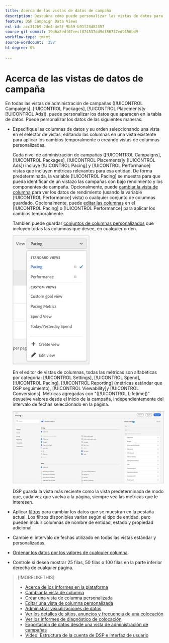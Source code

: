 ```yaml
---
title: Acerca de las vistas de datos de campaña
description: Descubra cómo puede personalizar las vistas de datos para campañas, paquetes, ubicaciones y publicidades.
feature: DSP Campaign Data Views
exl-id: acc312b9-2de4-4e2f-9b59-b91f23d82357
source-git-commit: 19d6a2edf07eecf874537dd9d356737ed9156bd9
workflow-type: tm+mt
source-wordcount: '358'
ht-degree: 0%

---
```


# Acerca de las vistas de datos de campaña

En todas las vistas de administración de campañas ([!UICONTROL Campaigns], [!UICONTROL Packages], [!UICONTROL Placements]y [!UICONTROL Ads]), puede personalizar los datos que aparecen en la tabla de datos. Puede personalizar los datos de las siguientes maneras:

* Especifique las columnas de datos y su orden seleccionando una vista en el selector de vistas, editando las columnas en una vista existente para aplicar los cambios temporalmente o creando vistas de columnas personalizadas.

   Cada nivel de administración de campañas ([!UICONTROL Campaigns], [!UICONTROL Packages], [!UICONTROL Placements]y [!UICONTROL Ads]) incluye [!UICONTROL Pacing] y [!UICONTROL Performance] vistas que incluyen métricas relevantes para esa entidad. De forma predeterminada, la variable [!UICONTROL Pacing] se muestra para que pueda identificar de un vistazo las campañas con bajo rendimiento y los componentes de campaña. Opcionalmente, puede [cambiar la vista de columna](column-view-change.md) para ver los datos de rendimiento (usando la variable [!UICONTROL Performance] vista) o cualquier conjunto de columnas guardado. Opcionalmente, puede [editar las columnas](column-view-edit.md) en el [!UICONTROL Pacing] o [!UICONTROL Performance] para aplicar los cambios temporalmente.

   También puede guardar [conjuntos de columnas personalizados](column-view-create.md) que incluyen todas las columnas que desee, en cualquier orden.

   ![selector de vista de columna](/help/dsp/assets/column-view-selector.png)

   En el editor de vistas de columnas, todas las métricas son alfabéticas por categoría: [!UICONTROL Settings], [!UICONTROL Spend], [!UICONTROL Pacing], [!UICONTROL Reporting] (métricas estándar que DSP seguimiento), [!UICONTROL Viewability]y [!UICONTROL Conversions]. Métricas agregadas con &quot;([!UICONTROL Lifetime])&quot; devuelve valores desde el inicio de la campaña, independientemente del intervalo de fechas seleccionado en la página.

   ![editor de vista de columna](/help/dsp/assets/column-view-editor.png)

   DSP guarda la vista más reciente como la vista predeterminada de modo que, cada vez que vuelva a la página, siempre vea las métricas que le interesen.

* Aplicar [filtros](campaign-data-filter.md) para cambiar los datos que se muestran en la pestaña actual. Los filtros disponibles varían según el tipo de entidad, pero pueden incluir columnas de nombre de entidad, estado y propiedad adicional.

* Cambie el intervalo de fechas utilizado en todas las vistas estándar y personalizadas.

* [Ordenar los datos por los valores de cualquier columna](campaign-data-sort.md).

* Controle si desea mostrar 25 filas, 50 filas o 100 filas en la parte inferior derecha de cualquier página.

>[!MORELIKETHIS]
>
>* [Acerca de los informes en la plataforma](campaign-reports-about.md)
>* [Cambiar la vista de columna](column-view-change.md)
>* [Crear una vista de columna personalizada](column-view-create.md)
>* [Editar una vista de columna personalizada](column-view-edit.md)
>* [Administrar visualizaciones de datos](campaign-data-visualization-manage.md)
>* [Ver los detalles de sitios, anuncios y frecuencia de una colocación](placement-details-view.md)
>* [Ver los informes de diagnóstico de colocación](placement-diagnostics.md)
>* [Exportación de datos desde una vista de administración de campañas](campaign-export-data.md)
>* [Vídeo: Estructura de la cuenta de DSP e interfaz de usuario](https://experienceleague.adobe.com/docs/advertising-cloud-learn/tutorials/dsp/ui.html)

